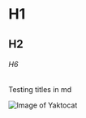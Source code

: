 # H1
## H2
###### H6

Testing titles in md

![Image of Yaktocat](https://octodex.github.com/images/yaktocat.png)
